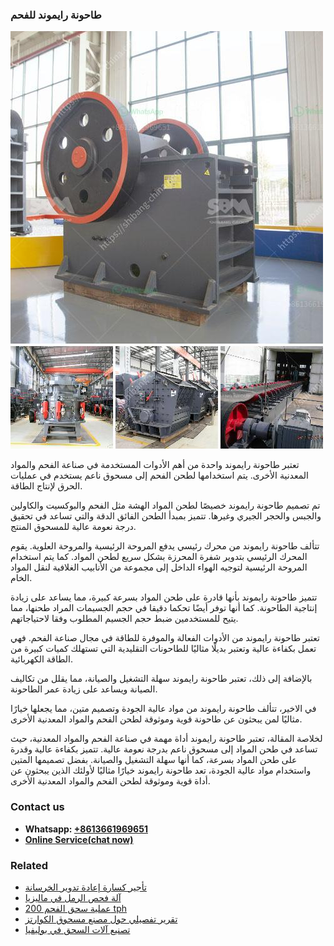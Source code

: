 <h3>طاحونة رايموند للفحم</h3><img src='1701852444.jpg' alt=''><p>تعتبر طاحونة رايموند واحدة من أهم الأدوات المستخدمة في صناعة الفحم والمواد المعدنية الأخرى. يتم استخدامها لطحن الفحم إلى مسحوق ناعم يستخدم في عمليات الحرق لإنتاج الطاقة.</p><p>تم تصميم طاحونة رايموند خصيصًا لطحن المواد الهشة مثل الفحم والبوكسيت والكاولين والجبس والحجر الجيري وغيرها. تتميز بمبدأ الطحن الفائق الدقة والتي تساعد في تحقيق درجة نعومة عالية للمسحوق المنتج.</p><p>تتألف طاحونة رايموند من محرك رئيسي يدفع المروحة الرئيسية والمروحة العلوية. يقوم المحرك الرئيسي بتدوير شفرة المحرزة بشكل سريع لطحن المواد. كما يتم استخدام المروحة الرئيسية لتوجيه الهواء الداخل إلى مجموعة من الأنابيب الغلافية لنقل المواد الخام.</p><p>تتميز طاحونة رايموند بأنها قادرة على طحن المواد بسرعة كبيرة، مما يساعد على زيادة إنتاجية الطاحونة. كما أنها توفر أيضًا تحكما دقيقا في حجم الجسيمات المراد طحنها، مما يتيح للمستخدمين ضبط حجم الجسيم المطلوب وفقا لاحتياجاتهم.</p><p>تعتبر طاحونة رايموند من الأدوات الفعالة والموفرة للطاقة في مجال صناعة الفحم. فهي تعمل بكفاءة عالية وتعتبر بديلًا مثاليًا للطاحونات التقليدية التي تستهلك كميات كبيرة من الطاقة الكهربائية.</p><p>بالإضافة إلى ذلك، تعتبر طاحونة رايموند سهلة التشغيل والصيانة، مما يقلل من تكاليف الصيانة ويساعد على زيادة عمر الطاحونة.</p><p>في الاخير، تتألف طاحونة رايموند من مواد عالية الجودة وتصميم متين، مما يجعلها خيارًا مثاليًا لمن يبحثون عن طاحونة قوية وموثوقة لطحن الفحم والمواد المعدنية الأخرى.</p><p>لخلاصة المقالة، تعتبر طاحونة رايموند أداة مهمة في صناعة الفحم والمواد المعدنية، حيث تساعد في طحن المواد إلى مسحوق ناعم بدرجة نعومة عالية. تتميز بكفاءة عالية وقدرة على طحن المواد بسرعة، كما أنها سهلة التشغيل والصيانة. بفضل تصميمها المتين واستخدام مواد عالية الجودة، تعد طاحونة رايموند خيارًا مثاليًا لأولئك الذين يبحثون عن أداة قوية وموثوقة لطحن الفحم والمواد المعدنية الأخرى.</p><h3>Contact us</h3><ul><li><strong>Whatsapp:&nbsp;<a href="https://wa.me/8613661969651">+8613661969651</a></strong></li><li><a href="https://swt.shibang-china.com/?git&amp;zhl&amp;طاحونة رايموند للفحم"><strong>Online Service(chat now)</strong></a></li></ul><h3>Related</h3><ul><li><a href='تأجير كسارة إعادة تدوير الخرسانة.md'>تأجير كسارة إعادة تدوير الخرسانة</a></li><li><a href='آلة فحص الرمل في ماليزيا.md'>آلة فحص الرمل في ماليزيا</a></li><li><a href='عملية سحق الفحم 200 tph.md'>عملية سحق الفحم 200 tph</a></li><li><a href='تقرير تفصيلي حول مصنع مسحوق الكوارتز.md'>تقرير تفصيلي حول مصنع مسحوق الكوارتز</a></li><li><a href='تصنيع آلات السحق في بوليفيا.md'>تصنيع آلات السحق في بوليفيا</a></li></ul>